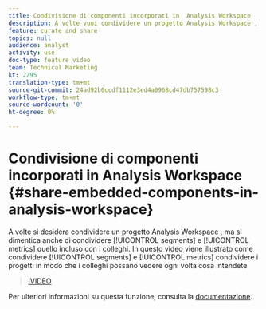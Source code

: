 ```yaml
---
title: Condivisione di componenti incorporati in  Analysis Workspace
description: A volte vuoi condividere un progetto Analysis Workspace , ma dimentichi anche di condividere i segmenti e le metriche inclusi con i tuoi colleghi. In questo video viene illustrato come condividere segmenti e metriche nel processo di condivisione dei progetti, in modo che i colleghi possano vedere ogni volta cosa intendete.
feature: curate and share
topics: null
audience: analyst
activity: use
doc-type: feature video
team: Technical Marketing
kt: 2295
translation-type: tm+mt
source-git-commit: 24ad92b0ccdf1112e3ed4a0968cd47db757598c3
workflow-type: tm+mt
source-wordcount: '0'
ht-degree: 0%

---
```



# Condivisione di componenti incorporati in  Analysis Workspace {#share-embedded-components-in-analysis-workspace}

A volte si desidera condividere un progetto Analysis Workspace , ma si dimentica anche di condividere [!UICONTROL segments] e [!UICONTROL metrics] quello incluso con i colleghi. In questo video viene illustrato come condividere [!UICONTROL segments] e [!UICONTROL metrics] condividere i progetti in modo che i colleghi possano vedere ogni volta cosa intendete.

>[!VIDEO](https://video.tv.adobe.com/v/24713/?quality=12)

Per ulteriori informazioni su questa funzione, consulta la [documentazione](https://marketing.adobe.com/resources/help/it_IT/analytics/analysis-workspace/curate.html).
